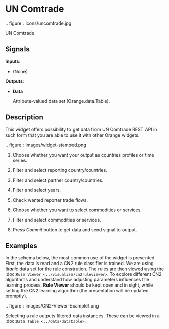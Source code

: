 UN Comtrade
===============

.. figure:: icons/uncomtrade.jpg

UN Comtrade

Signals
-------

**Inputs**:

-  (None)

**Outputs**:

-  **Data**

   Attribute-valued data set (Orange.data.Table).


Description
-----------

This widget offers possibility to get data from UN Comtrade REST API
in such form that you are able to use it with other Orange widgets.

.. figure:: images/widget-stamped.png

1. Choose whether you want your output as countries profiles or time series.

2. Filter and select reporting country/countries.

3. Filter and select partner country/countries.

4. Filter and select years.

5. Check wanted reporter trade flows.

6. Choose whether you want to select commodities or services.

7. Filter and select commodities or services.

8. Press *Commit* button to get data and send signal to output.


Examples
--------

In the schema below, the most common use of the widget is presented.
First, the data is read and a CN2 rule classifier is trained. We are using
*titanic* data set for the rule constrution. The rules
are then viewed using the :doc:`Rule Viewer <../visualize/cn2ruleviewer>`. To explore different CN2
algorithms and understand how adjusting parameters influences the
learning process, **Rule Viewer** should be kept open and in sight, while
setting the CN2 learning algorithm (the presentation will be updated
promptly).

.. figure:: images/CN2-Viewer-Example1.png

Selecting a rule outputs filtered data instances. These can be viewed in
a :doc:`Data Table <../data/datatable>`.